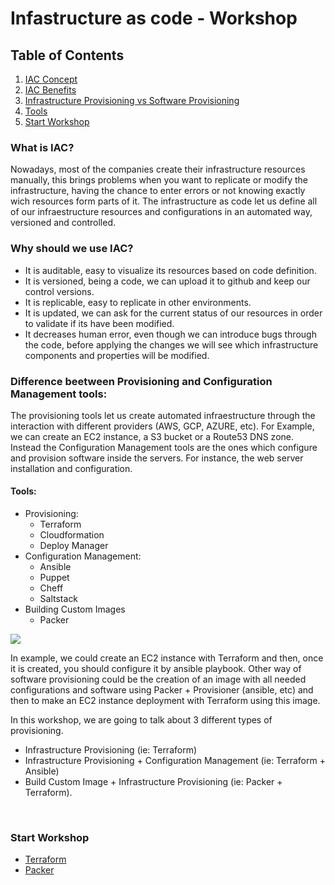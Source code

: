 # Infastructure as code - Workshop

## Table of Contents
1. [IAC Concept](#what-is-iac)
2. [IAC Benefits](#why-should-we-use-iac)
3. [Infrastructure Provisioning vs Software Provisioning](#difference-beetween-infrastructure-provisioning-and-software-provisioning-tools)
4. [Tools](#tools)
5. [Start Workshop](#start-workshop)

### What is IAC?
Nowadays, most of the companies create their infrastructure resources manually, this brings problems when you want to replicate or modify the infrastructure, having the chance to enter errors or not knowing exactly wich resources form parts of it.
The infrastructure as code let us define all of our infraestructure resources and configurations in an automated way, versioned and controlled.

### Why should we use IAC?
   * It is auditable, easy to visualize its resources based on code definition.
   * It is versioned, being a code, we can upload it to github and keep our control versions.
   * It is replicable, easy to replicate in other environments.
   * It is updated, we can ask for the current status of our resources in order to validate if its have been modified.
   * It decreases human error, even though we can introduce bugs through the code, before applying the changes we will see which infrastructure components and properties will be modified.


### Difference beetween Provisioning and Configuration Management tools:
The provisioning tools let us create automated infraestructure through the interaction with different providers (AWS, GCP, AZURE, etc). For Example, we can create an EC2 instance, a S3 bucket or a Route53 DNS zone.
Instead the Configuration Management tools are the ones which configure and provision software inside the servers. For instance, the web server installation and configuration.

#### **Tools:**
   * Provisioning:
        + Terraform
        + Cloudformation
        + Deploy Manager
   * Configuration Management:
        + Ansible
        + Puppet
        + Cheff 
        + Saltstack
   * Building Custom Images
        + Packer

<image src="./tools.png"/>


In example, we could create an EC2 instance with Terraform and then, once it is created, you should configure it by ansible playbook.
Other way of software provisioning could be the creation of an image with all needed configurations and software using Packer + Provisioner (ansible, etc) and  then to make an EC2 instance deployment with Terraform using this image.

In this workshop, we are going to talk about 3 different types of provisioning.
  * Infrastructure Provisioning (ie: Terraform)
  * Infrastructure Provisioning + Configuration Management (ie: Terraform + Ansible)
  * Build Custom Image + Infrastructure Provisioning (ie: Packer + Terraform).

<br/>

### Start Workshop
* <a href="./terraform">Terraform</a>
* <a href="./packer">Packer</a>

